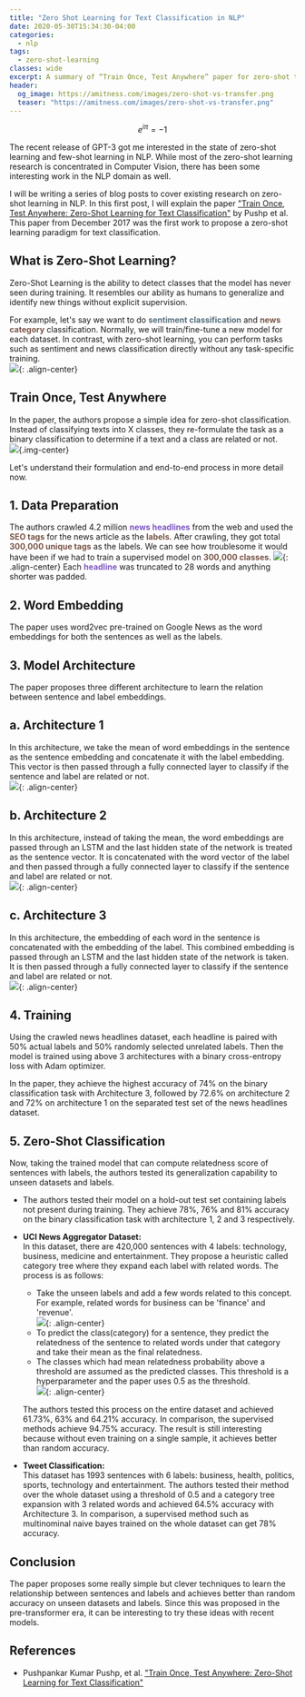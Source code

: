 ```yaml
---
title: "Zero Shot Learning for Text Classification in NLP"
date: 2020-05-30T15:34:30-04:00
categories:
  - nlp
tags:
  - zero-shot-learning
classes: wide
excerpt: A summary of “Train Once, Test Anywhere” paper for zero-shot text classification
header:
  og_image: https://amitness.com/images/zero-shot-vs-transfer.png
  teaser: "https://amitness.com/images/zero-shot-vs-transfer.png"
---
```


$$ e^{i \pi} = -1$$


The recent release of GPT-3 got me interested in the state of zero-shot learning and few-shot learning in NLP. While most of the zero-shot learning research is concentrated in Computer Vision, there has been some interesting work in the NLP domain as well.  

I will be writing a series of blog posts to cover existing research on zero-shot learning in NLP. In this first post, I will explain the paper ["Train Once, Test Anywhere: Zero-Shot Learning for Text Classification"](https://arxiv.org/abs/1712.05972) by Pushp et al. This paper from December 2017 was the first work to propose a zero-shot learning paradigm for text classification.  


## What is Zero-Shot Learning?
Zero-Shot Learning is the ability to detect classes that the model has never seen during training. It resembles our ability as humans to generalize and identify new things without explicit supervision.  
 
For example, let's say we want to do <span style="color: #546E7A; font-weight: bold;">sentiment classification</span> and <span style="color: #795548; font-weight: bold;">news category</span> classification. Normally, we will train/fine-tune a new model for each dataset. In contrast, with zero-shot learning, you can perform tasks such as sentiment and news classification directly without any task-specific training.  
![](/images/zero-shot-vs-transfer.png){: .align-center}

## Train Once, Test Anywhere
In the paper, the authors propose a simple idea for zero-shot classification. Instead of classifying texts into X classes, they re-formulate the task as a binary classification to determine if a text and a class are related or not.   
![](/images/zero-shot-paper-idea.png){.img-center}   

Let's understand their formulation and end-to-end process in more detail now.    
## 1. Data Preparation  
The authors crawled 4.2 million <span style="color: #7E57C2; font-weight: bold;">news headlines</span> from the web and used the <span style="color: #795548; font-weight: bold;">SEO tags</span> for the news article as the <span style="color: #795548; font-weight: bold;">labels</span>. After crawling, they got total <span style="color: #795548; font-weight: bold;">300,000 unique tags</span> as the labels. We can see how troublesome it would have been if we had to train a supervised model on <span style="color: #795548; font-weight: bold;">300,000 classes</span>. 
![](/images/zero-shot-data-crawling.png){: .align-center}
Each <span style="color: #7E57C2; font-weight: bold;">headline</span> was truncated to 28 words and anything shorter was padded.  

## 2. Word Embedding   
The paper uses word2vec pre-trained on Google News as the word embeddings for both the sentences as well as the labels.  

## 3. Model Architecture     
The paper proposes three different architecture to learn the relation between sentence and label embeddings.  
## a. Architecture 1  
In this architecture, we take the mean of word embeddings in the sentence as the sentence embedding and concatenate it with the label embedding. This vector is then passed through a fully connected layer to classify if the sentence and label are related or not.  
![](/images/zero-shot-architecture-1.png){: .align-center}

## b. Architecture 2  
In this architecture, instead of taking the mean, the word embeddings are passed through an LSTM and the last hidden state of the network is treated as the sentence vector. It is concatenated with the word vector of the label and then passed through a fully connected layer to classify if the sentence and label are related or not.   
![](/images/zero-shot-architecture-2.png){: .align-center}  

## c. Architecture 3  
In this architecture, the embedding of each word in the sentence is concatenated with the embedding of the label. This combined embedding is passed through an LSTM and the last hidden state of the network is taken. It is then passed through a fully connected layer to classify if the sentence and label are related or not.  
![](/images/zero-shot-architecture-3.png){: .align-center} 

## 4. Training  
Using the crawled news headlines dataset, each headline is paired with 50% actual labels and 50% randomly selected unrelated labels. Then the model is trained using above 3 architectures with a binary cross-entropy loss with Adam optimizer.  

In the paper, they achieve the highest accuracy of 74% on the binary classification task with Architecture 3, followed by 72.6% on architecture 2 and 72% on architecture 1 on the separated test set of the news headlines dataset.   

## 5. Zero-Shot Classification    
Now, taking the trained model that can compute relatedness score of sentences with labels, the authors tested its generalization capability to unseen datasets and labels.   

- The authors tested their model on a hold-out test set containing labels not present during training.  They achieve 78%, 76% and 81% accuracy on the binary classification task with architecture 1, 2 and 3 respectively.  
- **UCI News Aggregator Dataset:**    
In this dataset, there are 420,000 sentences with 4 labels: technology, business, medicine and entertainment. They propose a heuristic called category tree where they expand each label with related words. The process is as follows:  
    - Take the unseen labels and add a few words related to this concept. For example, related words for business can be 'finance' and 'revenue'.  
    ![](/images/zero-shot-category-tree.png){: .align-center}
    - To predict the class(category) for a sentence, they predict the relatedness of the sentence to related words under that category and take their mean as the final relatedness.  
    - The classes which had mean relatedness probability above a threshold are assumed as the predicted classes.  This threshold is a hyperparameter and the paper uses 0.5 as the threshold.   
    ![](/images/zero-shot-threshold.png){: .align-center}  
    
    The authors tested this process on the entire dataset and achieved 61.73%, 63% and 64.21% accuracy. In comparison, the supervised methods achieve 94.75% accuracy. The result is still interesting because without even training on a single sample, it achieves better than random accuracy.  

- **Tweet Classification:**  
This dataset has 1993 sentences with 6 labels: business, health, politics, sports, technology and entertainment. The authors tested their method over the whole dataset using a threshold of 0.5 and a category tree expansion with 3 related words and achieved 64.5% accuracy with Architecture 3. In comparison, a supervised method such as multinominal naive bayes trained on the whole dataset can get 78% accuracy.  

## Conclusion  
The paper proposes some really simple but clever techniques to learn the relationship between sentences and labels and achieves better than random accuracy on unseen datasets and labels. Since this was proposed in the pre-transformer era, it can be interesting to try these ideas with recent models.      


## References
- Pushpankar Kumar Pushp, et al. ["Train Once, Test Anywhere: Zero-Shot Learning for Text Classification"](https://arxiv.org/abs/1712.05972)
